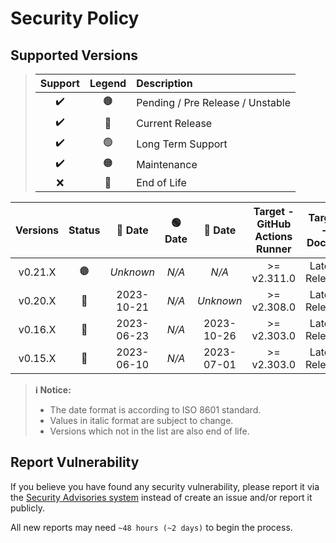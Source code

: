 # Security Policy

## Supported Versions

> | **Support** | **Legend** | **Description** |
> |:-:|:-:|:--|
> | ✔️ | 🟤 | Pending / Pre Release / Unstable |
> | ✔️ | 🔵 | Current Release |
> | ✔️ | 🟢 | Long Term Support |
> | ✔️ | 🟠 | Maintenance |
> | ❌ | 🔴 | End of Life |

| **Versions** | **Status** | **🔵 Date** | **🟢 Date** | **🔴 Date** | **Target - GitHub Actions Runner** | **Target - Docker** |
|:-:|:-:|:-:|:-:|:-:|:-:|:-:|
| v0.21.X | 🟤 | *Unknown* | *N/A* | *N/A* | >= v2.311.0 | Latest Release |
| v0.20.X | 🔵 | 2023-10-21 | *N/A* | *Unknown* | >= v2.308.0 | Latest Release |
| v0.16.X | 🔴 | 2023-06-23 | *N/A* | 2023-10-26 | >= v2.303.0 | Latest Release |
| v0.15.X | 🔴 | 2023-06-10 | *N/A* | 2023-07-01 | >= v2.303.0 | Latest Release |

> **ℹ️ Notice:**
>
> - The date format is according to ISO 8601 standard.
> - Values in italic format are subject to change.
> - Versions which not in the list are also end of life.

## Report Vulnerability

If you believe you have found any security vulnerability, please report it via the [Security Advisories system](https://github.com/hugoalh/scan-virus-ghaction/security/advisories/new) instead of create an issue and/or report it publicly.

All new reports may need `~48 hours (~2 days)` to begin the process.
